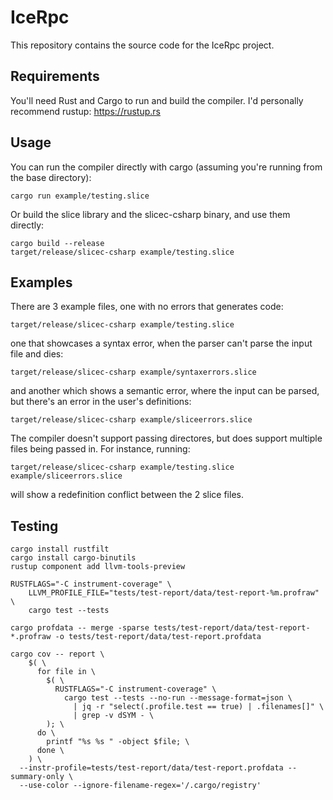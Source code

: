 # IceRpc

This repository contains the source code for the IceRpc project.

## Requirements

You'll need Rust and Cargo to run and build the compiler. I'd personally recommend rustup:
<https://rustup.rs>

## Usage

You can run the compiler directly with cargo (assuming you're running from the base directory):

```shell
cargo run example/testing.slice
```

Or build the slice library and the slicec-csharp binary, and use them directly:

```shell
cargo build --release
target/release/slicec-csharp example/testing.slice
```

## Examples

There are 3 example files, one with no errors that generates code:

```shell
target/release/slicec-csharp example/testing.slice
```

one that showcases a syntax error, when the parser can't parse the input file and dies:

```shell
target/release/slicec-csharp example/syntaxerrors.slice
```

and another which shows a semantic error, where the input can be parsed, but there's an error in the user's definitions:

```shell
target/release/slicec-csharp example/sliceerrors.slice
```

The compiler doesn't support passing directores, but does support multiple files being passed in. For instance, running:

```shell
target/release/slicec-csharp example/testing.slice example/sliceerrors.slice
```

will show a redefinition conflict between the 2 slice files.

## Testing


```shell
cargo install rustfilt
cargo install cargo-binutils
rustup component add llvm-tools-preview
```

```shell
RUSTFLAGS="-C instrument-coverage" \
    LLVM_PROFILE_FILE="tests/test-report/data/test-report-%m.profraw" \
    cargo test --tests
```

```shell
cargo profdata -- merge -sparse tests/test-report/data/test-report-*.profraw -o tests/test-report/data/test-report.profdata
```

```shell
cargo cov -- report \
    $( \
      for file in \
        $( \
          RUSTFLAGS="-C instrument-coverage" \
            cargo test --tests --no-run --message-format=json \
              | jq -r "select(.profile.test == true) | .filenames[]" \
              | grep -v dSYM - \
        ); \
      do \
        printf "%s %s " -object $file; \
      done \
    ) \
  --instr-profile=tests/test-report/data/test-report.profdata --summary-only \
  --use-color --ignore-filename-regex='/.cargo/registry'
```